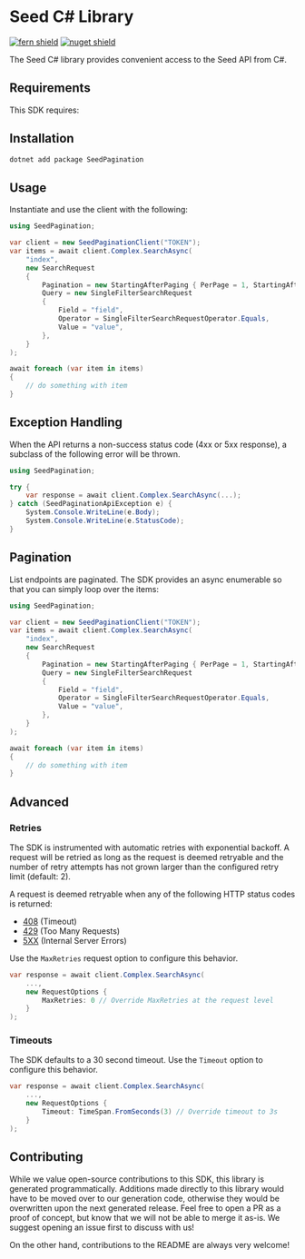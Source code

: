 # Seed C# Library

[![fern shield](https://img.shields.io/badge/%F0%9F%8C%BF-Built%20with%20Fern-brightgreen)](https://buildwithfern.com?utm_source=github&utm_medium=github&utm_campaign=readme&utm_source=Seed%2FC%23)
[![nuget shield](https://img.shields.io/nuget/v/SeedPagination)](https://nuget.org/packages/SeedPagination)

The Seed C# library provides convenient access to the Seed API from C#.

## Requirements

This SDK requires:

## Installation

```sh
dotnet add package SeedPagination
```

## Usage

Instantiate and use the client with the following:

```csharp
using SeedPagination;

var client = new SeedPaginationClient("TOKEN");
var items = await client.Complex.SearchAsync(
    "index",
    new SearchRequest
    {
        Pagination = new StartingAfterPaging { PerPage = 1, StartingAfter = "starting_after" },
        Query = new SingleFilterSearchRequest
        {
            Field = "field",
            Operator = SingleFilterSearchRequestOperator.Equals,
            Value = "value",
        },
    }
);

await foreach (var item in items)
{
    // do something with item
}
```

## Exception Handling

When the API returns a non-success status code (4xx or 5xx response), a subclass of the following error
will be thrown.

```csharp
using SeedPagination;

try {
    var response = await client.Complex.SearchAsync(...);
} catch (SeedPaginationApiException e) {
    System.Console.WriteLine(e.Body);
    System.Console.WriteLine(e.StatusCode);
}
```

## Pagination

List endpoints are paginated. The SDK provides an async enumerable so that you can simply loop over the items:

```csharp
using SeedPagination;

var client = new SeedPaginationClient("TOKEN");
var items = await client.Complex.SearchAsync(
    "index",
    new SearchRequest
    {
        Pagination = new StartingAfterPaging { PerPage = 1, StartingAfter = "starting_after" },
        Query = new SingleFilterSearchRequest
        {
            Field = "field",
            Operator = SingleFilterSearchRequestOperator.Equals,
            Value = "value",
        },
    }
);

await foreach (var item in items)
{
    // do something with item
}
```

## Advanced

### Retries

The SDK is instrumented with automatic retries with exponential backoff. A request will be retried as long
as the request is deemed retryable and the number of retry attempts has not grown larger than the configured
retry limit (default: 2).

A request is deemed retryable when any of the following HTTP status codes is returned:

- [408](https://developer.mozilla.org/en-US/docs/Web/HTTP/Status/408) (Timeout)
- [429](https://developer.mozilla.org/en-US/docs/Web/HTTP/Status/429) (Too Many Requests)
- [5XX](https://developer.mozilla.org/en-US/docs/Web/HTTP/Status/500) (Internal Server Errors)

Use the `MaxRetries` request option to configure this behavior.

```csharp
var response = await client.Complex.SearchAsync(
    ...,
    new RequestOptions {
        MaxRetries: 0 // Override MaxRetries at the request level
    }
);
```

### Timeouts

The SDK defaults to a 30 second timeout. Use the `Timeout` option to configure this behavior.

```csharp
var response = await client.Complex.SearchAsync(
    ...,
    new RequestOptions {
        Timeout: TimeSpan.FromSeconds(3) // Override timeout to 3s
    }
);
```

## Contributing

While we value open-source contributions to this SDK, this library is generated programmatically.
Additions made directly to this library would have to be moved over to our generation code,
otherwise they would be overwritten upon the next generated release. Feel free to open a PR as
a proof of concept, but know that we will not be able to merge it as-is. We suggest opening
an issue first to discuss with us!

On the other hand, contributions to the README are always very welcome!